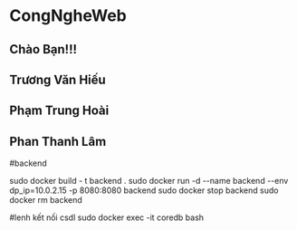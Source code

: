 # CongNgheWeb

## Chào Bạn!!!
## Trương Văn Hiếu
## Phạm Trung Hoài
## Phan Thanh Lâm

#backend

sudo docker build - t backend .
sudo docker run -d --name backend --env dp_ip=10.0.2.15 -p 8080:8080 backend
sudo docker stop backend
sudo docker rm backend

#lenh kết nối csdl
sudo docker exec -it coredb bash